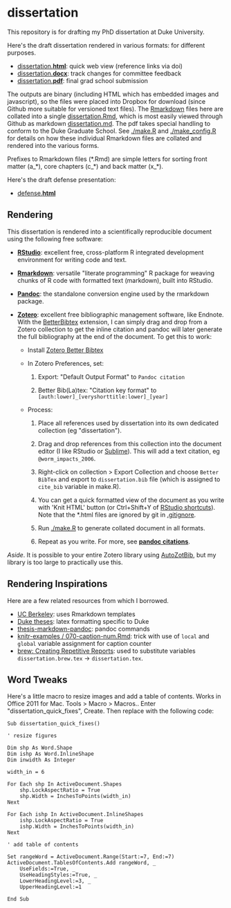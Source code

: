 # dissertation

This repository is for drafting my PhD dissertation at Duke University.

Here's the draft dissertation rendered in various formats: for different purposes.

- [dissertation.**html**](https://www.dropbox.com/s/oq0rqikqtwmwu6s/dissertation.html): quick web view (reference links via doi)
- [dissertation.**docx**](https://www.dropbox.com/s/9we24lwcttq1x8v/dissertation.docx): track changes for committee feedback
- [dissertation.**pdf**](https://www.dropbox.com/s/anncmip53zvmvlu/dissertation.pdf): final grad school submission

The outputs are binary (including HTML which has embedded images and javascript), so the files were placed into Dropbox for download (since Github more suitable for versioned text files). The [Rmarkdown](http://rmarkdown.rstudio.com) files here are collated into a single [dissertation.Rmd](./dissertation.Rmd), which is most easily viewed through Github as markdown [dissertation.md](./dissertation.md). The pdf takes special handling to conform to the Duke Graduate School. See [./make.R](make.R) and [./make_config.R](make_config.R) for details on how these individual Rmarkdown files are collated and rendered into the various forms.

Prefixes to Rmarkdown files (\*.Rmd) are simple letters for sorting front matter (a\_\*), core chapters (c\_\*) and back matter (x\_\*).

Here's the draft defense presentation:

- [defense.**html**](https://www.dropbox.com/s/iaft4jc5xjezmqj/defense.html)

## Rendering

This dissertation is rendered into a scientifically reproducible document using the following free software:

- [**RStudio**](http://www.rstudio.com/): excellent free, cross-platform R integrated development environment for writing code and text.

- [**Rmarkdown**](http://rmarkdown.rstudio.com): versatile "literate programming" R package for weaving chunks of R code with formatted text (markdown), built into RStudio.

- [**Pandoc**](johnmacfarlane.net/pandoc): the standalone conversion engine used by the rmarkdown package.

- [**Zotero**](https://www.zotero.org): excellent free bibliographic management software, like Endnote. With the [BetterBibtex](https://github.com/ZotPlus/zotero-better-bibtex) extension, I can simply drag and drop from a Zotero collection to get the inline citation and pandoc will later generate the full bibliography at the end of the document.  To get this to work:

  - Install [Zotero Better Bibtex](https://github.com/ZotPlus/zotero-better-bibtex)
  
  - In Zotero Preferences, set:
  
    1. Export: "Default Output Format" to `Pandoc citation`
    
    1. Better Bib(La)tex: "Citation key format" to `[auth:lower]_[veryshorttitle:lower]_[year]`
    
  - Process:
  
    1. Place all references used by dissertation into its own dedicated collection (eg "dissertation").
    
    1. Drag and drop references from this collection into the document editor (I like RStudio or [Sublime](http://www.sublimetext.com)). This will add a text citation, eg `@worm_impacts_2006`.
    
    1. Right-click on collection > Export Collection and choose `Better BibTex` and export to `dissertation.bib` file (which is assigned to `cite_bib` variable in make.R).

    1. You can get a quick formatted view of the document as you write with 'Knit HTML' button (or Ctrl+Shift+Y of [RStudio shortcuts](https://support.rstudio.com/hc/en-us/articles/200711853-Keyboard-Shortcuts)). Note that the *.html files are ignored by git in [.gitignore](./.gitignore).
    
    1. Run [./make.R](make.R) to generate collated document in all formats.
      
    1. Repeat as you write. For more, see [**pandoc citations**](http://johnmacfarlane.net/pandoc/demo/example19/Citations.html).
  
_Aside_. It is possible to your entire Zotero library using [AutoZotBib](http://www.rtwilson.com/academic/autozotbib), but my library is too large to practically use this.

## Rendering Inspirations

Here are a few related resources from which I borrowed.

- [UC Berkeley](https://github.com/stevenpollack/ucbthesis): uses Rmarkdown templates
- [Duke theses](http://gradschool.duke.edu/academics/theses/): latex formatting specific to Duke
- [thesis-markdown-pandoc](https://github.com/chiakaivalya/thesis-markdown-pandoc): pandoc commands
- [knitr-examples / 070-caption-num.Rmd](https://github.com/yihui/knitr-examples/blob/master/070-caption-num.Rmd): trick with use of `local` and `global` variable assignment for caption counter
- [brew: Creating Repetitive Reports](http://learnr.wordpress.com/2009/09/09/brew-creating-repetitive-reports/): used to substitute variables `dissertation.brew.tex` -> `dissertation.tex`.


## Word Tweaks

Here's a little macro to resize images and add a table of contents. Works in Office 2011 for Mac. Tools > Macro > Macros.. Enter "dissertation_quick_fixes", Create. Then replace with the following code:

```vbnet
Sub dissertation_quick_fixes()

' resize figures

Dim shp As Word.Shape
Dim ishp As Word.InlineShape
Dim inwidth As Integer

width_in = 6

For Each shp In ActiveDocument.Shapes
    shp.LockAspectRatio = True
    shp.Width = InchesToPoints(width_in)
Next
 
For Each ishp In ActiveDocument.InlineShapes
    ishp.LockAspectRatio = True
    ishp.Width = InchesToPoints(width_in)
Next

' add table of contents

Set rangeWord = ActiveDocument.Range(Start:=7, End:=7)
ActiveDocument.TablesOfContents.Add rangeWord, _
    UseFields:=True, _
    UseHeadingStyles:=True, _
    LowerHeadingLevel:=3, _
    UpperHeadingLevel:=1
    
End Sub
```
